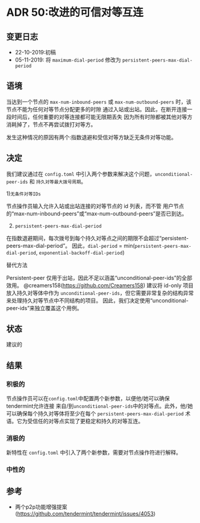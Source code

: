 # ADR 50:改进的可信对等互连

## 变更日志
* 22-10-2019:初稿
* 05-11-2019: 将 `maximum-dial-period` 修改为 `persistent-peers-max-dial-period`

## 语境

当达到一个节点的 `max-num-inbound-peers` 或 `max-num-outbound-peers` 时，该节点不能为任何对等节点分配更多的时隙
通过入站或出站。因此，在断开连接一段时间后，任何重要的对等连接都可能无限期丢失
因为所有时隙都被其他对等方消耗掉了，节点不再尝试拨打对等方。

发生这种情况的原因有两个:指数退避和受信对等方缺乏无条件对等功能。


## 决定

我们建议通过在 `config.toml` 中引入两个参数来解决这个问题，`unconditional-peer-ids` 和
`持久对等最大拨号周期`。

1)`无条件对等IDs`

节点操作员输入允许入站或出站连接的对等节点的 id 列表，而不管
用户节点的“max-num-inbound-peers”或“max-num-outbound-peers”是否已到达。

2) `persistent-peers-max-dial-period`

在指数退避期间，每次拨号到每个持久对等点之间的期限不会超过“persistent-peers-max-dial-period”。
因此，`dial-period` = min(`persistent-peers-max-dial-period`, `exponential-backoff-dial-period`)

替代方法

Persistent-peer 仅用于出站，因此不足以涵盖“unconditional-peer-ids”的全部效用。
@creamers158(https://github.com/Creamers158) 建议将 id-only 项目放入持久对等体中作为
`unconditional-peer-ids`，但它需要非常复杂的结构异常来处理持久对等节点中不同结构的项目。
因此，我们决定使用“unconditional-peer-ids”来独立覆盖这个用例。

## 状态

建议的

## 结果

### 积极的

节点操作员可以在`config.toml`中配置两个新参数，以便他/她可以确保tendermint允许连接
来自/到`unconditional-peer-ids`中的对等点。此外，他/她可以确保每个持久对等体将至少在每个
`persistent-peers-max-dial-period` 术语。它为受信任的对等点实现了更稳定和持久的对等互连。

### 消极的

新特性在 `config.toml` 中引入了两个新参数，需要对节点操作符进行解释。

### 中性的

## 参考

* 两个p2p功能增强提案(https://github.com/tendermint/tendermint/issues/4053)
